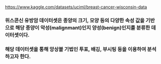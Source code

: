 https://www.kaggle.com/datasets/uciml/breast-cancer-wisconsin-data

### 위스콘신 유방암 데이터셋은 종양의 크기, 모양 등의 다양한 속성 값을 기반으로 해당 종양이 악성(malignmant)인지 양성(benign)인지를 분류한 데이터셋이다.

### 해당 데이터셋을 통해 앙상블 기법인 투표, 배깅, 부시팅 등을 이용하여 분석하고자 한다.